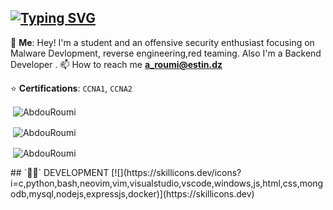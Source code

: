 ## [![Typing SVG](https://readme-typing-svg.demolab.com?font=JetBrains+Mono&weight=2000&pause=1000&width=435&lines=Welcome+to+E1B1g's+Spot!!!;Check+my+Repos+for+some+Malwares;Shadow+Boxing+with+IDA,Currently+learning+AV&EDR+EVASION)](https://git.io/typing-svg)

💬 **Me**: Hey! I'm a student and an offensive security enthusiast focusing on Malware Devlopment, reverse engineering,red teaming. Also I'm a Backend Developer .
📫 How to reach me **<a_roumi@estin.dz>**

⭐ **Certifications**: `CCNA1`, `CCNA2`


<p>&nbsp;<img align="center" src="https://github-readme-stats.vercel.app/api/top-langs/?username=AbdouRoumi&layout=compact&count_private=true&theme=dark&hide=c%2b%2b,Cmake,ShaderLab,Makefile,Mathematica,HLSL,rOFF,SWIFT,Unity3D%20Asset&langs_count=10" alt="AbdouRoumi" /></p>

<p>&nbsp;<img align="center" src="https://github-readme-stats.vercel.app/api?username=AbdouRoumi&theme=dracula&show_icons=true&count_private=true&include_all_commits=true" alt="AbdouRoumi" /></p>
<p>&nbsp;<img align="center" src="https://streak-stats.demolab.com/?user=AbdouRoumi&theme=highcontrast" alt="AbdouRoumi" /></p>
## `👨‍💻` DEVELOPMENT
[![](https://skillicons.dev/icons?i=c,python,bash,neovim,vim,visualstudio,vscode,windows,js,html,css,mongodb,mysql,nodejs,expressjs,docker)](https://skillicons.dev)
